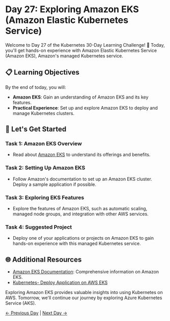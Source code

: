 # Day 27: Exploring Amazon EKS (Amazon Elastic Kubernetes Service)


Welcome to Day 27 of the Kubernetes 30-Day Learning Challenge! 🚀 Today, you'll get hands-on experience with Amazon Elastic Kubernetes Service (Amazon EKS), Amazon's managed Kubernetes service.

## 📋 Learning Objectives

By the end of today, you will:
- **Amazon EKS**: Gain an understanding of Amazon EKS and its key features.
- **Practical Experience**: Set up and explore Amazon EKS to deploy and manage Kubernetes clusters.

## 🚀 Let's Get Started

### Task 1: Amazon EKS Overview
- Read about [Amazon EKS](https://aws.amazon.com/eks/) to understand its offerings and benefits.

### Task 2: Setting Up Amazon EKS
- Follow Amazon's documentation to set up an Amazon EKS cluster. Deploy a sample application if possible.

### Task 3: Exploring EKS Features
- Explore the features of Amazon EKS, such as automatic scaling, managed node groups, and integration with other AWS services.

### Task 4: Suggested Project
- Deploy one of your applications or projects on Amazon EKS to gain hands-on experience with this managed Kubernetes service.

## 🌐 Additional Resources

- [Amazon EKS Documentation](https://docs.aws.amazon.com/eks/latest/userguide/what-is-eks.html): Comprehensive information on Amazon EKS.
- [Kubernetes- Deploy Application on AWS EKS](https://youtu.be/RRCrY12VY_s?si=l5l9uozkInyGjrWK)

Exploring Amazon EKS provides valuable insights into using Kubernetes on AWS. Tomorrow, we'll continue our journey by exploring Azure Kubernetes Service (AKS).

[← Previous Day](../Day26/README.md) | [Next Day →](../Day28/README.md)
